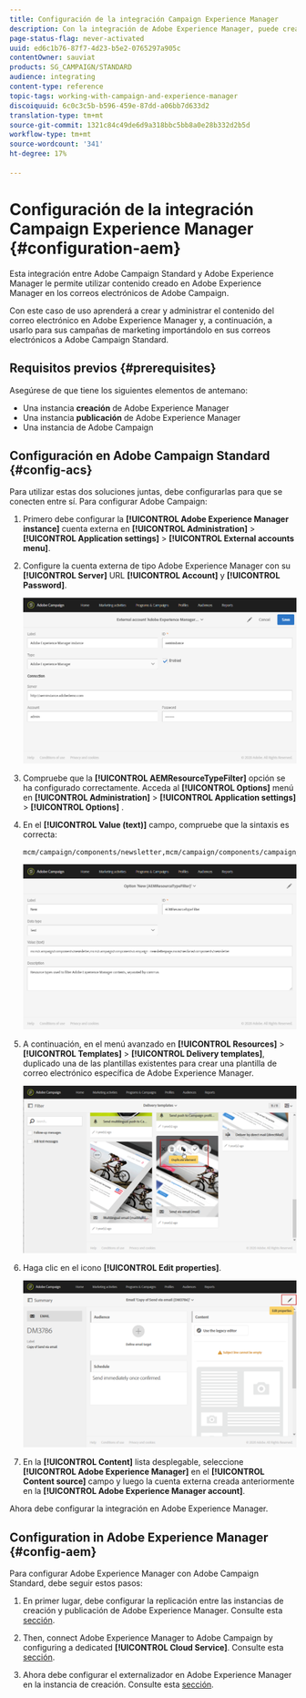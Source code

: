 ```yaml
---
title: Configuración de la integración Campaign Experience Manager
description: Con la integración de Adobe Experience Manager, puede crear contenido directamente en AEM y utilizarlo posteriormente en Adobe Campaign.
page-status-flag: never-activated
uuid: ed6c1b76-87f7-4d23-b5e2-0765297a905c
contentOwner: sauviat
products: SG_CAMPAIGN/STANDARD
audience: integrating
content-type: reference
topic-tags: working-with-campaign-and-experience-manager
discoiquuid: 6c0c3c5b-b596-459e-87dd-a06bb7d633d2
translation-type: tm+mt
source-git-commit: 1321c84c49de6d9a318bbc5bb8a0e28b332d2b5d
workflow-type: tm+mt
source-wordcount: '341'
ht-degree: 17%

---
```



# Configuración de la integración Campaign Experience Manager {#configuration-aem}

Esta integración entre Adobe Campaign Standard y Adobe Experience Manager le permite utilizar contenido creado en Adobe Experience Manager en los correos electrónicos de Adobe Campaign.

Con este caso de uso aprenderá a crear y administrar el contenido del correo electrónico en Adobe Experience Manager y, a continuación, a usarlo para sus campañas de marketing importándolo en sus correos electrónicos a Adobe Campaign Standard.

## Requisitos previos {#prerequisites}

Asegúrese de que tiene los siguientes elementos de antemano:

* Una instancia **creación** de Adobe Experience Manager
* Una instancia **publicación** de Adobe Experience Manager
* Una instancia de Adobe Campaign

## Configuración en Adobe Campaign Standard {#config-acs}

Para utilizar estas dos soluciones juntas, debe configurarlas para que se conecten entre sí.
Para configurar Adobe Campaign:

1. Primero debe configurar la **[!UICONTROL Adobe Experience Manager instance]** cuenta externa en **[!UICONTROL Administration]** > **[!UICONTROL Application settings]** > **[!UICONTROL External accounts menu]**.

1. Configure la cuenta externa de tipo Adobe Experience Manager con su **[!UICONTROL Server]** URL **[!UICONTROL Account]** y **[!UICONTROL Password]**.

   ![](assets/aem_1.png)

1. Compruebe que la **[!UICONTROL AEMResourceTypeFilter]** opción se ha configurado correctamente. Acceda al **[!UICONTROL Options]** menú en **[!UICONTROL Administration]** > **[!UICONTROL Application settings]** > **[!UICONTROL Options]** .

1. En el **[!UICONTROL Value (text)]** campo, compruebe que la sintaxis es correcta:

   ```
   mcm/campaign/components/newsletter,mcm/campaign/components/campaign_newsletterpage,mcm/neolane/components/newsletter
   ```

   ![](assets/aem_2.png)

1. A continuación, en el menú avanzado en **[!UICONTROL Resources]** > **[!UICONTROL Templates]** > **[!UICONTROL Delivery templates]**, duplicado una de las plantillas existentes para crear una plantilla de correo electrónico específica de Adobe Experience Manager.

   ![](assets/aem_3.png)

1. Haga clic en el icono **[!UICONTROL Edit properties]**.

   ![](assets/aem_4.png)

1. En la **[!UICONTROL Content]** lista desplegable, seleccione **[!UICONTROL Adobe Experience Manager]** en el **[!UICONTROL Content source]** campo y luego la cuenta externa creada anteriormente en la **[!UICONTROL Adobe Experience Manager account]**.

Ahora debe configurar la integración en Adobe Experience Manager.

## Configuration in Adobe Experience Manager {#config-aem}

Para configurar Adobe Experience Manager con Adobe Campaign Standard, debe seguir estos pasos:

1. En primer lugar, debe configurar la replicación entre las instancias de creación y publicación de Adobe Experience Manager. Consulte esta [sección](https://docs.adobe.com/content/help/en/experience-manager-65/administering/integration/campaignstandard.html#configuring-adobe-experience-manager).

1. Then, connect Adobe Experience Manager to Adobe Campaign by configuring a dedicated **[!UICONTROL Cloud Service]**. Consulte esta [sección](https://docs.adobe.com/content/help/en/experience-manager-65/administering/integration/campaignstandard.html#connecting-aem-to-adobe-campaign).

1. Ahora debe configurar el externalizador en Adobe Experience Manager en la instancia de creación. Consulte esta [sección](https://docs.adobe.com/content/help/en/experience-manager-65/administering/integration/campaignstandard.html#configuring-the-externalizer).

